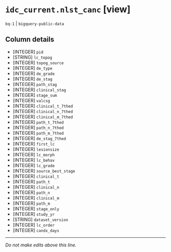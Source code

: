 # `idc_current.nlst_canc` [view]
`bq-1` | `bigquery-public-data`

## Column details
* [INTEGER]   `pid`
* [STRING]    `lc_topog`
* [INTEGER]   `topog_source`
* [INTEGER]   `de_type`
* [INTEGER]   `de_grade`
* [INTEGER]   `de_stag`
* [INTEGER]   `path_stag`
* [INTEGER]   `clinical_stag`
* [INTEGER]   `stage_sum`
* [INTEGER]   `valcsg`
* [INTEGER]   `clinical_t_7thed`
* [INTEGER]   `clinical_n_7thed`
* [INTEGER]   `clinical_m_7thed`
* [INTEGER]   `path_t_7thed`
* [INTEGER]   `path_n_7thed`
* [INTEGER]   `path_m_7thed`
* [INTEGER]   `de_stag_7thed`
* [INTEGER]   `first_lc`
* [INTEGER]   `lesionsize`
* [INTEGER]   `lc_morph`
* [INTEGER]   `lc_behav`
* [INTEGER]   `lc_grade`
* [INTEGER]   `source_best_stage`
* [INTEGER]   `clinical_t`
* [INTEGER]   `path_t`
* [INTEGER]   `clinical_n`
* [INTEGER]   `path_n`
* [INTEGER]   `clinical_m`
* [INTEGER]   `path_m`
* [INTEGER]   `stage_only`
* [INTEGER]   `study_yr`
* [STRING]    `dataset_version`
* [INTEGER]   `lc_order`
* [INTEGER]   `candx_days`

-------------------------------------------------------------------------------
*Do not make edits above this line.*
